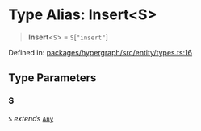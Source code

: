 # Type Alias: Insert\<S\>

> **Insert**\<`S`\> = `S`\[`"insert"`\]

Defined in: [packages/hypergraph/src/entity/types.ts:16](https://github.com/hashirpm/hypergraph/blob/ab4ea1cdb9430798142e0d735aac9d31c2cf0ae0/packages/hypergraph/src/entity/types.ts#L16)

## Type Parameters

### S

`S` *extends* [`Any`](Any.md)
